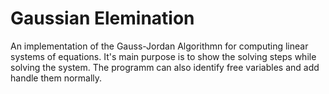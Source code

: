 # Gaussian Elemination

An implementation of the Gauss-Jordan Algorithmn for computing linear systems of equations. It's main purpose is to show the solving steps while solving the system. The programm can also identify free variables and add handle them normally.
